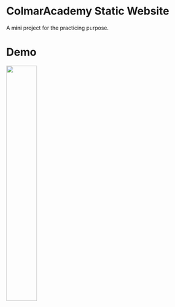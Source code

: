 # ColmarAcademy Static Website

A mini project for the practicing purpose.

# Demo

<img src="https://github.com/qb-vn/Colmar-academy/blob/main/demo/demo.gif" width="40%" height="40%"/>
